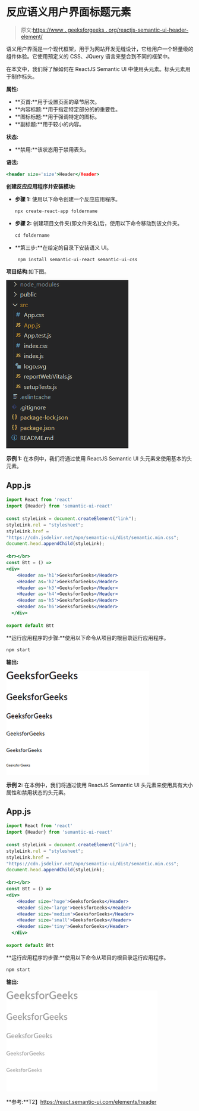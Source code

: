 # 反应语义用户界面标题元素

> 原文:[https://www . geeksforgeeks . org/reactjs-semantic-ui-header-element/](https://www.geeksforgeeks.org/reactjs-semantic-ui-header-element/)

语义用户界面是一个现代框架，用于为网站开发无缝设计，它给用户一个轻量级的组件体验。它使用预定义的 CSS、JQuery 语言来整合到不同的框架中。

在本文中，我们将了解如何在 ReactJS Semantic UI 中使用头元素。标头元素用于制作标头。

**属性:**

*   **页首:**用于设置页面的章节层次。
*   **内容标题:**用于指定特定部分的的重要性。
*   **图标标题:**用于强调特定的图标。
*   **副标题:**用于较小的内容。

**状态:**

*   **禁用:**该状态用于禁用表头。

**语法:**

```jsx
<header size='size'>Header</Header>
```

**创建反应应用程序并安装模块:**

*   **步骤 1:** 使用以下命令创建一个反应应用程序。

    ```jsx
    npx create-react-app foldername
    ```

*   **步骤 2:** 创建项目文件夹(即文件夹名)后，使用以下命令移动到该文件夹。

    ```jsx
    cd foldername
    ```

*   **第三步:**在给定的目录下安装语义 UI。

    ```jsx
     npm install semantic-ui-react semantic-ui-css
    ```

**项目结构**:如下图。

![](img/f04ae0d8b722a9fff0bd9bd138b29c23.png)

**示例 1:** 在本例中，我们将通过使用 ReactJS Semantic UI 头元素来使用基本的头元素。

## App.js

```jsx
import React from 'react'
import {Header} from 'semantic-ui-react'

const styleLink = document.createElement("link");
styleLink.rel = "stylesheet";
styleLink.href = 
"https://cdn.jsdelivr.net/npm/semantic-ui/dist/semantic.min.css";
document.head.appendChild(styleLink);

<br></br>
const Btt = () =>
<div>
    <Header as='h1'>GeeksforGeeks</Header>
    <Header as='h2'>GeeksforGeeks</Header>
    <Header as='h3'>GeeksforGeeks</Header>
    <Header as='h4'>GeeksforGeeks</Header>
    <Header as='h5'>GeeksforGeeks</Header>
    <Header as='h6'>GeeksforGeeks</Header>
  </div>

export default Btt    
```

**运行应用程序的步骤:**使用以下命令从项目的根目录运行应用程序。

```jsx
npm start
```

**输出:**

![](img/eab3485fe040273ef1b17c2f621f9f3a.png)

**示例 2:** 在本例中，我们将通过使用 ReactJS Semantic UI 头元素来使用具有大小属性和禁用状态的头元素。

## App.js

```jsx
import React from 'react'
import {Header} from 'semantic-ui-react'

const styleLink = document.createElement("link");
styleLink.rel = "stylesheet";
styleLink.href = 
"https://cdn.jsdelivr.net/npm/semantic-ui/dist/semantic.min.css";
document.head.appendChild(styleLink);

<br></br>
const Btt = () =>
<div>
    <Header size='huge'>GeeksforGeeks</Header>
    <Header size='large'>GeeksforGeeks</Header>
    <Header size='medium'>GeeksforGeeks</Header>
    <Header size='small'>GeeksforGeeks</Header>
    <Header size='tiny'>GeeksforGeeks</Header>
  </div>

export default Btt    
```

**运行应用程序的步骤:**使用以下命令从项目的根目录运行应用程序。

```jsx
npm start
```

**输出:**

![](img/6b5e66397e73b8af40c56203fc5f9c54.png)

**参考:**T2】https://react.semantic-ui.com/elements/header